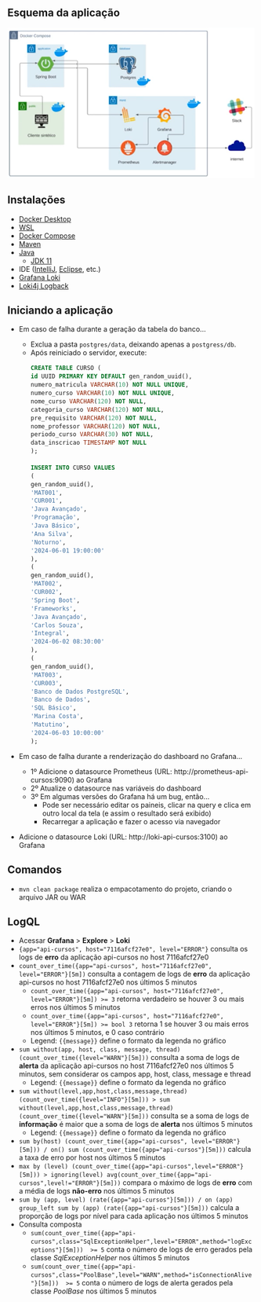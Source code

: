 ## Esquema da aplicação
![Esquema da aplicação](img/20250822205926.png)

## Instalações
- [Docker Desktop](https://docs.docker.com/desktop/install/windows-install/)
- [WSL](https://learn.microsoft.com/pt-br/windows/wsl/install)
- [Docker Compose](https://docs.docker.com/compose/install/)
- [Maven](https://maven.apache.org/install.html)
- [Java](https://www.oracle.com/java/technologies/downloads/)
  - [JDK 11](https://www.oracle.com/br/java/technologies/javase/jdk11-archive-downloads.html)
- IDE ([IntelliJ](https://www.jetbrains.com/pt-br/idea/#), [Eclipse](https://eclipseide.org/), etc.)
- [Grafana Loki](https://grafana.com/oss/loki/)
- [Loki4j Logback](https://loki4j.github.io/loki-logback-appender/)

## Iniciando a aplicação
- Em caso de falha durante a geração da tabela do banco...
    - Exclua a pasta `postgres/data`, deixando apenas a `postgress/db`.
    - Após reiniciado o servidor, execute:
        ```sql
        CREATE TABLE CURSO (
        id UUID PRIMARY KEY DEFAULT gen_random_uuid(),
        numero_matricula VARCHAR(10) NOT NULL UNIQUE,
        numero_curso VARCHAR(10) NOT NULL UNIQUE,
        nome_curso VARCHAR(120) NOT NULL,
        categoria_curso VARCHAR(120) NOT NULL,
        pre_requisito VARCHAR(120) NOT NULL,
        nome_professor VARCHAR(120) NOT NULL,
        periodo_curso VARCHAR(30) NOT NULL,
        data_inscricao TIMESTAMP NOT NULL
        );
        
        INSERT INTO CURSO VALUES
        (
        gen_random_uuid(),
        'MAT001',
        'CUR001',
        'Java Avançado',
        'Programação',
        'Java Básico',
        'Ana Silva',
        'Noturno',
        '2024-06-01 19:00:00'
        ),
        (
        gen_random_uuid(),
        'MAT002',
        'CUR002',
        'Spring Boot',
        'Frameworks',
        'Java Avançado',
        'Carlos Souza',
        'Integral',
        '2024-06-02 08:30:00'
        ),
        (
        gen_random_uuid(),
        'MAT003',
        'CUR003',
        'Banco de Dados PostgreSQL',
        'Banco de Dados',
        'SQL Básico',
        'Marina Costa',
        'Matutino',
        '2024-06-03 10:00:00'
        );
        ```
- Em caso de falha durante a renderização do dashboard no Grafana...
  - 1º Adicione o datasource Prometheus (URL: http://prometheus-api-cursos:9090) ao Grafana
  - 2º Atualize o datasource nas variáveis do dashboard
  - 3º Em algumas versões do Grafana há um bug, então...
    - Pode ser necessário editar os paineis, clicar na query e clica em outro local da tela (e assim o resultado será exibido)
    - Recarregar a aplicação e fazer o acesso via navegador

- Adicione o datasource Loki (URL: http://loki-api-cursos:3100) ao Grafana

## Comandos
- `mvn clean package` realiza o empacotamento do projeto, criando o arquivo JAR ou WAR

## LogQL
- Acessar **Grafana** > **Explore** > **Loki**
- `{app="api-cursos", host="7116afcf27e0", level="ERROR"}` consulta os logs de **erro** da aplicação api-cursos no host 7116afcf27e0
- `count_over_time({app="api-cursos", host="7116afcf27e0", level="ERROR"}[5m])` consulta a contagem de logs de **erro** da aplicação api-cursos no host 7116afcf27e0 nos últimos 5 minutos
  - `count_over_time({app="api-cursos", host="7116afcf27e0", level="ERROR"}[5m]) >= 3` retorna verdadeiro se houver 3 ou mais erros nos últimos 5 minutos
  - `count_over_time({app="api-cursos", host="7116afcf27e0", level="ERROR"}[5m]) >= bool 3` retorna 1 se houver 3 ou mais erros nos últimos 5 minutos, e 0 caso contrário
  - Legend: `{{message}}` define o formato da legenda no gráfico
- `sum without(app, host, class, message, thread) (count_over_time({level="WARN"}[5m]))` consulta a soma de logs de **alerta** da aplicação api-cursos no host 7116afcf27e0 nos últimos 5 minutos, sem considerar os campos app, host, class, message e thread
  - Legend: `{{message}}` define o formato da legenda no gráfico
- `sum without(level,app,host,class,message,thread) (count_over_time({level="INFO"}[5m])) > sum without(level,app,host,class,message,thread) (count_over_time({level="WARN"}[5m]))` consulta se a soma de logs de **informação** é maior que a soma de logs de **alerta** nos últimos 5 minutos
  - Legend: `{{message}}` define o formato da legenda no gráfico
- `sum by(host) (count_over_time({app="api-cursos", level="ERROR"}[5m])) / on() sum (count_over_time({app="api-cursos"}[5m]))` calcula a taxa de erro por host nos últimos 5 minutos
- `max by (level) (count_over_time({app="api-cursos",level="ERROR"}[5m])) > ignoring(level) avg(count_over_time({app="api-cursos",level!="ERROR"}[5m]))` compara o máximo de logs de **erro** com a média de logs **não-erro** nos últimos 5 minutos
- `sum by (app, level) (rate({app="api-cursos"}[5m])) / on (app) group_left sum by (app) (rate({app="api-cursos"}[5m]))` calcula a proporção de logs por nível para cada aplicação nos últimos 5 minutos
- Consulta composta
  - `sum(count_over_time({app="api-cursos",class="SqlExceptionHelper",level="ERROR",method="logExceptions"}[5m]))  >= 5` conta o número de logs de erro gerados pela classe _SqlExceptionHelper_ nos últimos 5 minutos 
  - `sum(count_over_time({app="api-cursos",class="PoolBase",level="WARN",method="isConnectionAlive"}[5m]))  >= 5` conta o número de logs de alerta gerados pela classe _PoolBase_ nos últimos 5 minutos